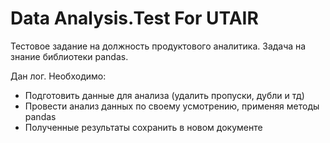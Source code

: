 # Data Analysis.Test For UTAIR

Тестовое задание на должность продуктового аналитика. 
Задача на знание библиотеки pandas.  

Дан лог. Необходимо:
- Подготовить данные для анализа (удалить пропуски, дубли и тд)
- Провести анализ данных по своему усмотрению, применяя методы pandas
- Полученные результаты сохранить в новом документе 
